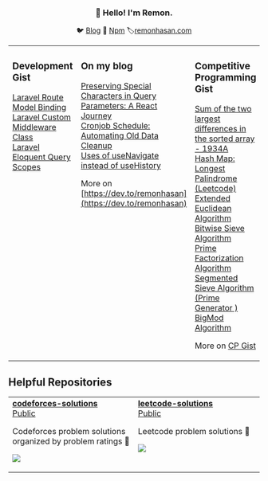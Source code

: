<h3 align="center">👋 Hello! I'm Remon.</h3>

<p align="center">
  🐦 <a href="https://dev.to/remonhasan">Blog</a> 🐹
  <a href="https://www.npmjs.com/~remonhasan">Npm</a>
  🏷️<a href="https://remonhasan.com/">remonhasan.com</a>
</p>

<table><tr><td valign="top" width="33%">

### Development Gist
<!-- development starts -->
[Laravel Route Model Binding](https://gist.github.com/f3c4f184d3c2f9be70cdb5d57d79b2d7.git) <br />
[Laravel Custom Middleware Class](https://gist.github.com/c0b7aed4a05bdc0fbe3a0f9e1856c63a.git) <br />
[Laravel Eloquent Query Scopes](https://gist.github.com/Remonhasan/382f76906895288d52206eb5a5d71fd3) <br />

</td><td valign="top" width="34%">

### On my blog
<!-- blog starts -->
[Preserving Special Characters in Query Parameters: A React Journey](https://dev.to/remonhasan/preserving-special-characters-in-query-parameters-a-react-journey-oko) <br />
[Cronjob Schedule: Automating Old Data Cleanup](https://dev.to/remonhasan/safeguarding-your-database-automating-old-data-cleanup-with-laravel-55a2) <br />
[Uses of useNavigate instead of useHistory](https://dev.to/remonhasan/uses-of-usenavigate-instead-of-usehistory-5fg6) <br />

<!-- blog ends -->
More on [https://dev.to/remonhasan](https://dev.to/remonhasan)
</td><td valign="top" width="33%">

### Competitive Programming Gist
<!-- competitive programming starts -->

[Sum of the two largest differences in the sorted array - 1934A](https://gist.github.com/129258f2ea425afde89b85f29d7791d0.git) <br />
[Hash Map: Longest Palindrome (Leetcode)](https://gist.github.com/3e33d0e740d6815947b6c5053c8b3005.git) <br />
[Extended Euclidean Algorithm](https://gist.github.com/550dcbea206ab05f5425455d36fdb1a3.git) <br />
[Bitwise Sieve Algorithm](https://gist.github.com/8d82f877316645f0e6b2365a8959f40c.git) <br />
[Prime Factorization Algorithm](https://gist.github.com/dcfb47928d077c1ca7430a788e189e0e.git) <br />
[Segmented Sieve Algorithm (Prime Generator )](https://gist.github.com/d2560f2816441573f7414d1750539ea9.git) <br />
[BigMod Algorithm](https://gist.github.com/732bb59ed6105c12a3437494d502aa82.git)  <br />

<!-- tils ends -->
More on [CP Gist](https://gist.github.com/Remonhasan)
</td></tr></table>

## Helpful Repositories

<table><tr><td valign="top" width="50%">

<a href="https://github.com/Remonhasan/codeforces-solutions">
  <strong>codeforces-solutions</strong>
  <span style="display:block;">Public</span>
</a>
<p>
Codeforces problem solutions organized by problem ratings 🎉
</p>
<p>
  <img src="https://img.shields.io/badge/C++-brightgreen?style=flat-square">
</p>

</td><td valign="top" width="50%">

<a href="https://github.com/Remonhasan/leetcode-solutions">
  <strong>leetcode-solutions</strong>
  <span style="display:block;">Public</span>
</a>
<p>
Leetcode problem solutions 💼
</p>
<p>
  <img src="https://img.shields.io/badge/C++-brightgreen?style=flat-square">
</p>
</td></tr></table>
